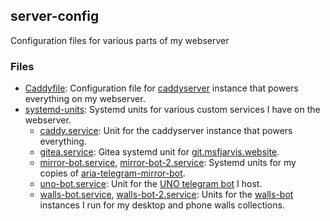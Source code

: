 ## server-config

Configuration files for various parts of my webserver

### Files

- [Caddyfile](Caddyfile): Configuration file for [caddyserver](https://caddyserver.com) instance that powers everything on my webserver.
- [systemd-units](systemd_units): Systemd units for various custom services I have on the webserver.
  - [caddy.service](systemd_units/caddy.service): Unit for the caddyserver instance that powers everything.
  - [gitea.service](systemd_units/gitea.service): Gitea systemd unit for [git.msfjarvis.website](https://git.msfjarvis.website).
  - [mirror-bot.service](systemd_units/mirror-bot.service), [mirror-bot-2.service](systemd_units/mirror-bot-2.service): Systemd units for my copies of [aria-telegram-mirror-bot](https://github.com/out386/aria-telegram-mirror-bot).
  - [uno-bot.service](systemd_units/uno-bot.service): Unit for the [UNO telegram bot](https://github.com/msfjarvis/mau_mau_bot) I host.
  - [walls-bot.service](systemd_units/walls-bot.service), [walls-bot-2.service](systemd_units/walls-bot-2.service): Units for the [walls-bot](https://github.com/msfjarvis/walls-bot) instances I run for my desktop and phone walls collections.
